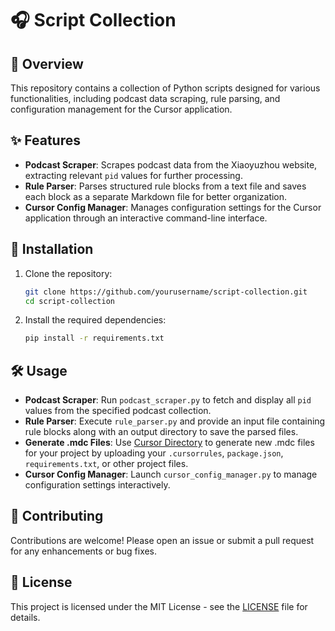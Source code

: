 # 🎧 Script Collection

## 📜 Overview

This repository contains a collection of Python scripts designed for various functionalities, including podcast data scraping, rule parsing, and configuration management for the Cursor application.

## ✨ Features

- **Podcast Scraper**: Scrapes podcast data from the Xiaoyuzhou website, extracting relevant `pid` values for further processing.
- **Rule Parser**: Parses structured rule blocks from a text file and saves each block as a separate Markdown file for better organization.
- **Cursor Config Manager**: Manages configuration settings for the Cursor application through an interactive command-line interface.

## 🚀 Installation

1. Clone the repository:

   ```bash
   git clone https://github.com/yourusername/script-collection.git
   cd script-collection
   ```

2. Install the required dependencies:

   ```bash
   pip install -r requirements.txt
   ```

## 🛠️ Usage

- **Podcast Scraper**: Run `podcast_scraper.py` to fetch and display all `pid` values from the specified podcast collection.
- **Rule Parser**: Execute `rule_parser.py` and provide an input file containing rule blocks along with an output directory to save the parsed files.
- **Generate .mdc Files**: Use [Cursor Directory](https://cursor.directory/generate) to generate new .mdc files for your project by uploading your `.cursorrules`, `package.json`, `requirements.txt`, or other project files.
- **Cursor Config Manager**: Launch `cursor_config_manager.py` to manage configuration settings interactively.

## 🤝 Contributing

Contributions are welcome! Please open an issue or submit a pull request for any enhancements or bug fixes.

## 📄 License

This project is licensed under the MIT License - see the [LICENSE](LICENSE) file for details.
